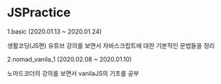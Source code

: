 # JSPractice

1.basic
(2020.01.13 ~ 2020.01.24)

생활코딩(JS편) 유튜브 강의를 보면서 자바스크립트에 대한 기본적인 문법들을 정리
<Br>

2.nomad_vanila_1
(2020.02.08 ~ 2020.01.10)

노마드코더의 강의를 보면서 vanilaJS의 기초를 공부

